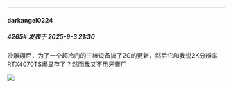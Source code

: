 ﻿
*****

####  darkangel0224  
##### 4265#       发表于 2025-9-3 21:30

沙雕翔尼，为了一个超冷门的三棒设备搞了2G的更新，然后它和我说2K分辨率RTX4070TS爆显存了？然而我又不用牙膏厂

<img src="https://i.imgs.ovh/2025/09/03/3ZT9U.png" referrerpolicy="no-referrer">

